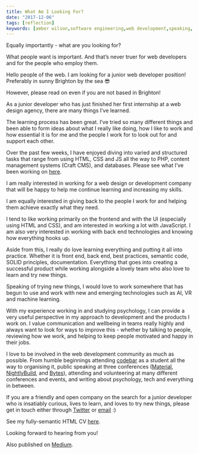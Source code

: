 ```yaml
---
title: What Am I Looking For?
date: "2017-12-06"
tags: [reflection]
keywords: [amber wilson,software engineering,web development,speaking, job search, skills]
---
```


Equally importantly - what are you looking for?

What people want is important. And that’s never truer for web developers and for the people who employ them.

Hello people of the web. I am looking for a junior web developer position! Preferably in sunny Brighton by the sea 😎

However, please read on even if you are not based in Brighton!

As a junior developer who has just finished her first internship at a web design agency, there are many things I’ve learned.

The learning process has been great. I’ve tried so many different things and been able to form ideas about what I really like doing, how I like to work and how essential it is for me and the people I work for to look out for and support each other.

Over the past few weeks, I have enjoyed diving into varied and structured tasks that range from using HTML, CSS and JS all the way to PHP, content management systems (Craft CMS), and databases. Please see what I’ve been working on [here](https://github.com/ambrwlsn).

I am really interested in working for a web design or development company that will be happy to help me continue learning and increasing my skills.

I am equally interested in giving back to the people I work for and helping them achieve exactly what they need.

I tend to like working primarily on the frontend and with the UI (especially using HTML and CSS), and am interested in working a lot with JavaScript. I am also very interested in working with back end technologies and knowing how everything hooks up.

Aside from this, I really do love learning everything and putting it all into practice. Whether it is front end, back end, best practices, semantic code, SOLID principles, documentation. Everything that goes into creating a successful product while working alongside a lovely team who also love to learn and try new things.

Speaking of trying new things, I would love to work somewhere that has begun to use and work with new and emerging technologies such as AI, VR and machine learning.

With my experience working in and studying psychology, I can provide a very useful perspective in my approach to development and the products I work on. I value communication and wellbeing in teams really highly and always want to look for ways to improve this - whether by talking to people, reviewing how we work, and helping to keep people motivated and happy in their jobs.

I love to be involved in the web development community as much as possible. From humble beginnings attending [codebar](https://codebar.io) as a student all the way to organising it, public speaking at three conferences ([Material](https://web.material.is/2017/), [NightlyBuild](https://nightlybuild.io/), and [Bytes](https://www.bytesconf.co.uk/)), attending and volunteering at many different conferences and events, and writing about psychology, tech and everything in between.

If you are a friendly and open company on the search for a junior developer who is insatiably curious, lives to learn, and loves to try new things, please get in touch either through [Twitter](https://twitter.com/ambrwlsn90) or [email](mailto:ambrwlsn90@gmail.com) :)

See my fully-semantic HTML CV [here](../html-cv).

Looking forward to hearing from you!

Also published on [Medium](https://medium.com/@ambrwlsn90/what-am-i-looking-for-983a0a960bb8).